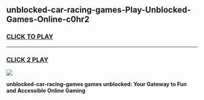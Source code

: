 
## unblocked-car-racing-games-Play-Unblocked-Games-Online-c0hr2
<h3>
<a href="https://premium76.site?title=unblocked-car-racing-games&ref=24A">CLICK TO PLAY</a></h3>
<hr>

<h3>
<a href="https://premium76.site?title=unblocked-car-racing-games&ref=24A">CLICK 2 PLAY</a>
  
</h3>

<a href="https://premium76.site?title=unblocked-car-racing-games&ref=24A"><img src="https://clearcache.store/games.png"></a>


**unblocked-car-racing-games games unblocked: Your Gateway to Fun and Accessible Online Gaming**
